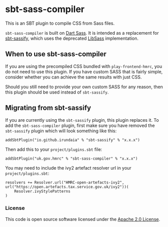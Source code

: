 
# sbt-sass-compiler

This is an SBT plugin to compile CSS from Sass files.

`sbt-sass-compiler` is built on [Dart Sass](https://sass-lang.com/dart-sass/). It is intended as a replacement for
[sbt-sassify](https://github.com/irundaia/sbt-sassify), which uses the deprecated [LibSass](https://sass-lang.com/libsass/)
implementation.

## When to use sbt-sass-compiler

If you are using the precompiled CSS bundled with `play-frontend-hmrc`, you do not need to use this plugin. If you have custom SASS that is fairly simple, consider whether you can achieve the same results with just CSS. 

Should you still need to provide your own custom SASS for any reason, then this plugin should be used instead of `sbt-sassify`.

## Migrating from sbt-sassify

If you are currently using the `sbt-sassify` plugin, this plugin replaces it. To add the `sbt-sass-compiler` plugin, first make sure you have removed the `sbt-sassify` plugin which will look something like this:

```
addSbtPlugin("io.github.irundaia" % "sbt-sassify" % "x.x.x")
```

Then add this to your `project/plugins.sbt` file:

```
addSbtPlugin("uk.gov.hmrc" % "sbt-sass-compiler" % "x.x.x")
```

You may need to include the ivy2 artefact resolver url in your `project/plugins.sbt`:

```
resolvers += Resolver.url("HMRC-open-artefacts-ivy2", url("https://open.artefacts.tax.service.gov.uk/ivy2"))(
    Resolver.ivyStylePatterns
)
```

### License

This code is open source software licensed under the [Apache 2.0 License]("http://www.apache.org/licenses/LICENSE-2.0.html").
